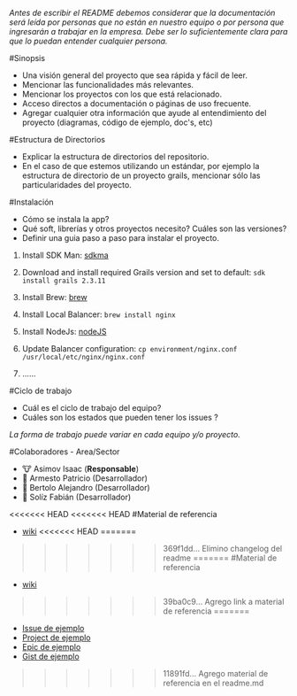 *Antes de escribir el README debemos considerar que la documentación será leída por personas que no están en nuestro equipo o por persona que ingresarán a trabajar en la empresa. Debe ser lo suficientemente clara para que lo puedan entender cualquier persona.*

#Sinopsis

- Una visión general del proyecto que sea rápida y fácil de leer.
- Mencionar las funcionalidades más relevantes. 
- Mencionar los proyectos con los que está relacionado. 
- Acceso directos a documentación o páginas de uso frecuente.
- Agregar cualquier otra información que ayude al entendimiento del proyecto (diagramas, código de ejemplo, doc's, etc)

#Estructura de Directorios

- Explicar la estructura de directorios del repositorio. 
- En el caso de que estemos utilizando un estándar, por ejemplo la estructura de directorio de un proyecto grails, mencionar sólo las particularidades del proyecto.  

#Instalación 

- Cómo se instala la app?
- Qué soft, librerías y otros proyectos necesito? Cuáles son las versiones?
- Definir una guia paso a paso para instalar el proyecto. 

1. Install SDK Man:  [sdkma](http://sdkman.io/)

2. Download and install required Grails version and set to default:
	`sdk install grails 2.3.11`

3. Install Brew: [brew](http://brew.sh/)

4. Install Local Balancer:
	`brew install nginx`

5. Install NodeJs: [nodeJS](https://nodejs.org/en/)

6. Update Balancer configuration: 
	`cp environment/nginx.conf /usr/local/etc/nginx/nginx.conf`

7. ......


#Ciclo de trabajo 

- Cuál es el ciclo de trabajo del equipo? 
- Cuáles son los estados que pueden tener los issues ? 

*La forma de trabajo puede variar en cada equipo y/o proyecto.*


#Colaboradores - Area/Sector

- :cow: Asimov Isaac (**Responsable**)
- :boar: Armesto Patricio (Desarrollador)
- :bear: Bertolo Alejandro (Desarrollador)
- :rabbit: Solíz Fabián (Desarrollador)

<<<<<<< HEAD
<<<<<<< HEAD
#Material de referencia
- [wiki](https://github.com/fabysoliz/proyecto-template/wiki/Material-de-referencia)
<<<<<<< HEAD
=======
>>>>>>> 369f1dd... Elimino changelog del readme
=======
#Material de referencia
- [wiki](https://github.com/fabysoliz/proyecto-template/wiki/Material-de-referencia)
>>>>>>> 39ba0c9... Agrego link a material de referencia
=======
- [Issue de ejemplo](https://github.com/fabysoliz/proyecto-template/issues/1)
- [Project de ejemplo](https://github.com/fabysoliz/proyecto-template/projects/1) 
- [Epic de ejemplo](https://github.com/fabysoliz/proyecto-template/issues/8)
- [Gist de ejemplo](https://gist.github.com/fabysoliz/016e6a4650b51915062733f44e4af936)
>>>>>>> 11891fd... Agrego material de referencia en el readme.md
